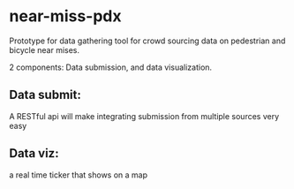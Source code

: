 # near-miss-pdx
Prototype for data gathering tool for crowd sourcing data on pedestrian and bicycle near mises.

2 components:
Data submission, and data visualization.

## Data submit:
A RESTful api will make integrating submission from multiple sources very easy


## Data viz:
a real time ticker that shows on a map 
